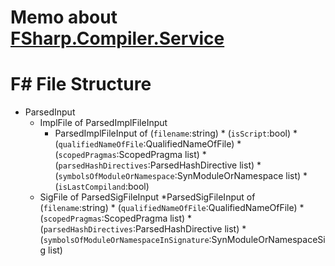 # Memo about [FSharp.Compiler.Service](https://github.com/fsharp/FSharp.Compiler.Service)

# F# File Structure

* ParsedInput
  * ImplFile of ParsedImplFileInput
    * ParsedImplFileInput of (`filename`:string) * (`isScript`:bool) * (`qualifiedNameOfFile`:QualifiedNameOfFile) * (`scopedPragmas`:ScopedPragma list) * (`parsedHashDirectives`:ParsedHashDirective list) * (`symbolsOfModuleOrNamespace`:SynModuleOrNamespace list) * (`isLastCompiland`:bool)
  * SigFile of ParsedSigFileInput
    *ParsedSigFileInput of (`filename`:string) * (`qualifiedNameOfFile`:QualifiedNameOfFile) * (`scopedPragmas`:ScopedPragma list) * (`parsedHashDirectives`:ParsedHashDirective list) * (`symbolsOfModuleOrNamespaceInSignature`:SynModuleOrNamespaceSig list)
